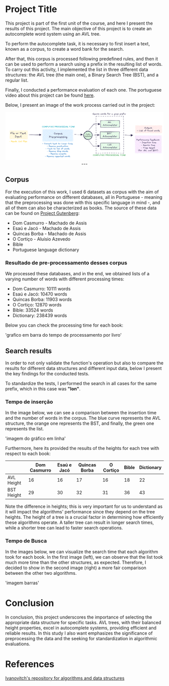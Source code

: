 
# Project Title

This project is part of the first unit of the course, and here I present the results of this project. The main objective of this project is to create an autocomplete word system using an AVL tree.

To perform the autocomplete task, it is necessary to first insert a text, known as a corpus, to create a word bank for the search.

After that, this corpus is processed following predefined rules, and then it can be used to perform a search using a prefix in the resulting list of words. To carry out this activity, I implemented the list in three different data structures: the AVL tree (the main one), a Binary Search Tree (BST), and a regular list.

Finally, I conducted a performance evaluation of each one. The portuguese video about this project can be found [here]().

Below, I present an image of the work process carried out in the project:

<p align="center">
<img src="Figures/workflow.png" />
---

## Corpus

For the execution of this work, I used 6 datasets as corpus with the aim of evaluating performance on different databases, all in Portuguese - meaning that the preprocessing was done with this specific language in mind -, and all of them can also be characterized as books. The source of these data can be found on [Project Gutenberg](https://www.gutenberg.org/browse/languages/pt):

 * Dom Casmurro - Machado de Assis
 * Esaú e Jacó - Machado de Assis
 * Quincas Borba - Machado de Assis
 * O Cortiço - Aluísio Azevedo
 * Bible
 * Portuguese language dictionary

### Resultado de pre-processamento desses corpus

We processed these databases, and in the end, we obtained lists of a varying number of words with different processing times:

 * Dom Casmurro: 10111 words
 * Esaú e Jacó: 10470 words
 * Quincas Borba: 11903 words
 * O Cortiço: 12870 words
 * Bible: 33524 words
 * Dictionary: 238439 words

Below you can check the processing time for each book:

'grafico em barra do tempo de processamento por livro'

## Search results

In order to not only validate the function's operation but also to compare the results for different data structures and different input data, below I present the key findings for the conducted tests.

To standardize the tests, I performed the search in all cases for the same prefix, which in this case was **"lon"**.

### Tempo de inserção

In the image below, we can see a comparison between the insertion time and the number of words in the corpus. The blue curve represents the AVL structure, the orange one represents the BST, and finally, the green one represents the list.

'imagem do gráfico em linha'

Furthermore, here its provided the results of the heights for each tree with respect to each book:

|                  | Dom Casmurro   | Esaú e Jacó    | Quincas Borba  | O Cortiço      | Bible          | Dictionary     |
|------------------|----------------|----------------|----------------|----------------|----------------|----------------|
| AVL Height       | 16             | 16             | 17             | 16             | 18             | 22             |
| BST Height       | 29             | 30             | 32             | 31             | 36             | 43             |

Note the difference in heights; this is very important for us to understand as it will impact the algorithms' performance since they depend on the tree heights. The height of a tree is a crucial factor in determining how efficiently these algorithms operate. A taller tree can result in longer search times, while a shorter tree can lead to faster search operations.

### Tempo de Busca

In the images below, we can visualize the search time that each algorithm took for each book. In the first image (left), we can observe that the list took much more time than the other structures, as expected. Therefore, I decided to show in the second image (right) a more fair comparison between the other two algorithms.

'imagem barras'

# Conclusion

In conclusion, this project underscores the importance of selecting the appropriate data structure for specific tasks. AVL trees, with their balanced height properties, excel in autocomplete systems, providing efficient and reliable results. In this study I also want emphasizes the significance of preprocessing the data and the seeking for standardization in algorithmic evaluations.

# References

[Ivanovitch's repository for algorithms and data structures](https://github.com/ivanovitchm/datastructure)

